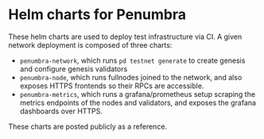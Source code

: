 # Helm charts for Penumbra

These helm charts are used to deploy test infrastructure via CI.
A given network deployment is composed of three charts:

  * `penumbra-network`, which runs `pd testnet generate` to create genesis
    and configure genesis validators
  * `penumbra-node`, which runs fullnodes joined to the network, and also
    exposes HTTPS frontends so their RPCs are accessible.
  * `penumbra-metrics`, which runs a grafana/prometheus setup scraping
    the metrics endpoints of the nodes and validators, and exposes
    the grafana dashboards over HTTPS.

These charts are posted publicly as a reference.
